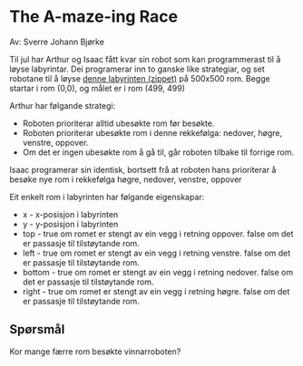# The A-maze-ing Race

Av: Sverre Johann Bjørke

Til jul har Arthur og Isaac fått kvar sin robot som kan programmerast til å løyse labyrintar. Dei programerar inn to ganske like strategiar, og set robotane til å løyse [denne labyrinten (zippet)](./maze.txt.zip) på 500x500 rom. Begge startar i rom (0,0), og målet er i rom (499, 499)

Arthur har følgande strategi:

* Roboten prioriterar alltid ubesøkte rom før besøkte.
* Roboten prioriterar ubesøkte rom i denne rekkefølga: nedover, høgre, venstre, oppover.
* Om det er ingen ubesøkte rom å gå til, går roboten tilbake til forrige rom.

Isaac programerar sin identisk, bortsett frå at roboten hans prioriterar å besøke nye rom i rekkefølga høgre, nedover, venstre, oppover

Eit enkelt rom i labyrinten har følgande eigenskapar: 

* x - x-posisjon i labyrinten 
* y - y-posisjon i labyrinten 
* top - true om romet er stengt av ein vegg i retning oppover. false om det er passasje til tilstøytande rom. 
* left - true om romet er stengt av ein vegg i retning venstre. false om det er passasje til tilstøytande rom. 
* bottom - true om romet er stengt av ein vegg i retning nedover. false om det er passasje til tilstøytande rom. 
* right - true om romet er stengt av ein vegg i retning høgre. false om det er passasje til tilstøytande rom.

## Spørsmål

Kor mange færre rom besøkte vinnarroboten?
